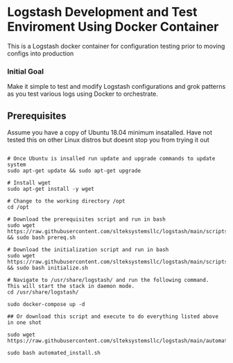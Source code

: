 # Logstash Development and Test Enviroment Using Docker Container

This is a Logstash docker container for configuration testing prior to moving configs into production

### Initial Goal

Make it simple to test and modify Logstash configurations and grok patterns as you test various logs using Docker to orchestrate.


## Prerequisites
Assume you have a copy of Ubuntu 18.04 minimum insatalled.  Have not tested this on other Linux distros but doesnt stop you from trying it out

```#Assumes you have downloaded and installed Ubuntu 18.04 minimum to start. Follow the rest of the steps below to configure and get up and running

# Once Ubuntu is insalled run update and upgrade commands to update system
sudo apt-get update && sudo apt-get upgrade

# Install wget
sudo apt-get install -y wget

# Change to the working directory /opt
cd /opt

# Download the prerequisites script and run in bash
sudo wget https://raw.githubusercontent.com/slteksystemsllc/logstash/main/scripts/prereq.sh && sudo bash prereq.sh

# Download the initialization script and run in bash
sudo wget https://raw.githubusercontent.com/slteksystemsllc/logstash/main/scripts/initialize.sh && sudo bash initialize.sh

# Navigate to /usr/share/logstash/ and run the following command.  This will start the stack in daemon mode.
cd /usr/share/logstash/

sudo docker-compose up -d

## Or download this script and execute to do everything listed above in one shot

sudo wget https://raw.githubusercontent.com/slteksystemsllc/logstash/main/automated_install.sh

sudo bash automated_install.sh



```
